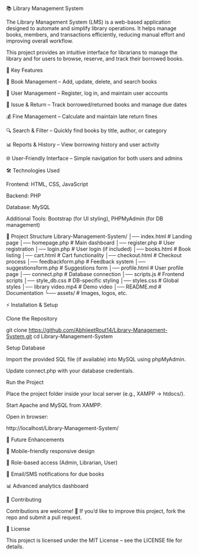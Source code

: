 📚 Library Management System

The Library Management System (LMS) is a web-based application designed to automate and simplify library operations. It helps manage books, members, and transactions efficiently, reducing manual effort and improving overall workflow.

This project provides an intuitive interface for librarians to manage the library and for users to browse, reserve, and track their borrowed books.

🚀 Key Features

📖 Book Management – Add, update, delete, and search books

👥 User Management – Register, log in, and maintain user accounts

🔄 Issue & Return – Track borrowed/returned books and manage due dates

💰 Fine Management – Calculate and maintain late return fines

🔍 Search & Filter – Quickly find books by title, author, or category

📊 Reports & History – View borrowing history and user activity

🌐 User-Friendly Interface – Simple navigation for both users and admins

🛠️ Technologies Used

Frontend: HTML, CSS, JavaScript

Backend: PHP

Database: MySQL

Additional Tools: Bootstrap (for UI styling), PHPMyAdmin (for DB management)

📂 Project Structure
Library-Management-System/
│── index.html           # Landing page
│── homepage.php         # Main dashboard
│── register.php         # User registration
│── login.php            # User login (if included)
│── books.html           # Book listing
│── cart.html            # Cart functionality
│── checkout.html        # Checkout process
│── feedbackform.php     # Feedback system
│── suggestionsform.php  # Suggestions form
│── profile.html         # User profile page
│── connect.php          # Database connection
│── scripts.js           # Frontend scripts
│── style_db.css         # DB-specific styling
│── styles.css           # Global styles
│── library video.mp4    # Demo video
│── README.md            # Documentation
└── assets/              # Images, logos, etc.

⚡ Installation & Setup

Clone the Repository

git clone https://github.com/AbhijeetRout14/Library-Management-System.git
cd Library-Management-System


Setup Database

Import the provided SQL file (if available) into MySQL using phpMyAdmin.

Update connect.php with your database credentials.

Run the Project

Place the project folder inside your local server (e.g., XAMPP → htdocs/).

Start Apache and MySQL from XAMPP.

Open in browser:

http://localhost/Library-Management-System/

📌 Future Enhancements

📲 Mobile-friendly responsive design

🔑 Role-based access (Admin, Librarian, User)

🔔 Email/SMS notifications for due books

📊 Advanced analytics dashboard

🤝 Contributing

Contributions are welcome! 🎉
If you’d like to improve this project, fork the repo and submit a pull request.

📜 License

This project is licensed under the MIT License – see the LICENSE file for details.
